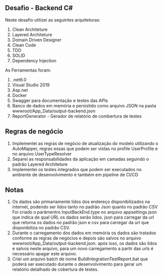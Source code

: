 ## Desafio - Backend C#

Neste desafio utilizei as seguintes arquiteturas:

1. Clean Architeture
2. Layered Architeture
3. Domain Driven Designer
4. Clean Code
5. TDD
6. SOLID
7. Dependency Injection

As Ferramentas foram:

1. .net6.0
1. Visual Studio 2019
2. Asp.net
3. Docker
4. Swagger para documentação e testes das APIs
5. Banco de dados em memória e persistido como arquivo JSON na pasta wwwroot/App_Data/output-backend.json
6. ReportGenerator - Gerador de relatório de combertura de testes

## Regras de negócio

1. Implementei as regras de negócio de atualização do modelo utilizando o AutoMapper, regras essas que podem ser vistas no profile UserProfile e no arquivo UserTypeResolver
2. Separei as responsabilidades da aplicação em camadas seguindo o padrão Layered Architeture
3. Implementei os testes integrados que podem ser executados no ambiente de desenvolvimento e também em pipeline de CI/CD

## Notas

1. Os dados são primariamente lidos dos endereço disponibilizados na internet, podendo ser lidos tanto no padrão Json quanto no padrão CSV
	Foi criado o parâmentro InputBackEnd.type no arquivo appsettings.json que indica de qual URL os dados serão lidos.
	json para carregar da url que retorna os dados no padrão json e csv para carregar da url que disponibiliza no padrão CSV.
2. Durante o carregamento dos dados em memória os dados são tratados conforme as regras de negócios e depois são salvos no arquivo wwwroot/App_Data/output-backend.json.
	após isso, os dados são lidos e salvos neste arquivo, para um novo carregamento a partir das urls é necessário apagar este arquivo.
3. Criei um arquivo batch de nome BuildIntegrationTestReport.bat que poderá ser executado durante o desenvolvimento para gerar um relatório detalhado de cobertura de testes.
